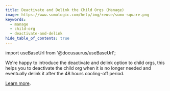 ```yaml
---
title: Deactivate and Delink the Child Orgs (Manage)
image: https://www.sumologic.com/help/img/reuse/sumo-square.png
keywords:
  - manage
  - child-org
  - deactivate-and-delink
hide_table_of_contents: true    
---
```


import useBaseUrl from '@docusaurus/useBaseUrl';

We're happy to introduce the deactivate and delink option to child orgs, this helps you to deactivate the child org when it is no longer needed and eventually delink it after the 48 hours cooling-off period.

[Learn more](/docs/manage/manage-subscription/create-and-manage-orgs/).
